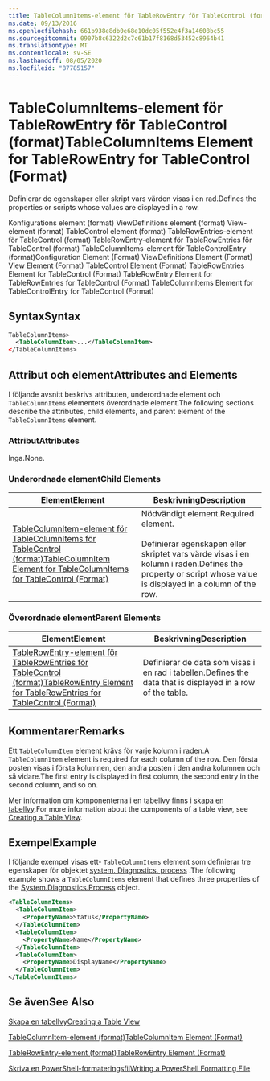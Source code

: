 ```yaml
---
title: TableColumnItems-element för TableRowEntry för TableControl (format) | Microsoft Docs
ms.date: 09/13/2016
ms.openlocfilehash: 661b938e8db0e68e10dc05f552e4f3a14608bc55
ms.sourcegitcommit: 0907b8c6322d2c7c61b17f8168d53452c8964b41
ms.translationtype: MT
ms.contentlocale: sv-SE
ms.lasthandoff: 08/05/2020
ms.locfileid: "87785157"
---
```

# <a name="tablecolumnitems-element-for-tablerowentry-for-tablecontrol-format"></a><span data-ttu-id="5c448-102">TableColumnItems-element för TableRowEntry för TableControl (format)</span><span class="sxs-lookup"><span data-stu-id="5c448-102">TableColumnItems Element for TableRowEntry for TableControl (Format)</span></span>

<span data-ttu-id="5c448-103">Definierar de egenskaper eller skript vars värden visas i en rad.</span><span class="sxs-lookup"><span data-stu-id="5c448-103">Defines the properties or scripts whose values are displayed in a row.</span></span>

<span data-ttu-id="5c448-104">Konfigurations element (format) ViewDefinitions element (format) View-element (format) TableControl element (format) TableRowEntries-element för TableControl (format) TableRowEntry-element för TableRowEntries för TableControl (format) TableColumnItems-element för TableControlEntry (format)</span><span class="sxs-lookup"><span data-stu-id="5c448-104">Configuration Element (Format) ViewDefinitions Element (Format) View Element (Format) TableControl Element (Format) TableRowEntries Element for TableControl (Format) TableRowEntry Element for TableRowEntries for TableControl (Format) TableColumnItems Element for TableControlEntry for TableControl (Format)</span></span>

## <a name="syntax"></a><span data-ttu-id="5c448-105">Syntax</span><span class="sxs-lookup"><span data-stu-id="5c448-105">Syntax</span></span>

```xml
TableColumnItems>
  <TableColumnItem>...</TableColumnItem>
</TableColumnItems>
```

## <a name="attributes-and-elements"></a><span data-ttu-id="5c448-106">Attribut och element</span><span class="sxs-lookup"><span data-stu-id="5c448-106">Attributes and Elements</span></span>

<span data-ttu-id="5c448-107">I följande avsnitt beskrivs attributen, underordnade element och `TableColumnItems` elementets överordnade element.</span><span class="sxs-lookup"><span data-stu-id="5c448-107">The following sections describe the attributes, child elements, and parent element of the `TableColumnItems` element.</span></span>

### <a name="attributes"></a><span data-ttu-id="5c448-108">Attribut</span><span class="sxs-lookup"><span data-stu-id="5c448-108">Attributes</span></span>

<span data-ttu-id="5c448-109">Inga.</span><span class="sxs-lookup"><span data-stu-id="5c448-109">None.</span></span>

### <a name="child-elements"></a><span data-ttu-id="5c448-110">Underordnade element</span><span class="sxs-lookup"><span data-stu-id="5c448-110">Child Elements</span></span>

|<span data-ttu-id="5c448-111">Element</span><span class="sxs-lookup"><span data-stu-id="5c448-111">Element</span></span>|<span data-ttu-id="5c448-112">Beskrivning</span><span class="sxs-lookup"><span data-stu-id="5c448-112">Description</span></span>|
|-------------|-----------------|
|[<span data-ttu-id="5c448-113">TableColumnItem-element för TableColumnItems för TableControl (format)</span><span class="sxs-lookup"><span data-stu-id="5c448-113">TableColumnItem Element for TableColumnItems for TableControl (Format)</span></span>](./tablecolumnitem-element-for-tablecolumnitems-for-tablecontrol-format.md)|<span data-ttu-id="5c448-114">Nödvändigt element.</span><span class="sxs-lookup"><span data-stu-id="5c448-114">Required element.</span></span><br /><br /> <span data-ttu-id="5c448-115">Definierar egenskapen eller skriptet vars värde visas i en kolumn i raden.</span><span class="sxs-lookup"><span data-stu-id="5c448-115">Defines the property or script whose value is displayed in a column of the row.</span></span>|

### <a name="parent-elements"></a><span data-ttu-id="5c448-116">Överordnade element</span><span class="sxs-lookup"><span data-stu-id="5c448-116">Parent Elements</span></span>

|<span data-ttu-id="5c448-117">Element</span><span class="sxs-lookup"><span data-stu-id="5c448-117">Element</span></span>|<span data-ttu-id="5c448-118">Beskrivning</span><span class="sxs-lookup"><span data-stu-id="5c448-118">Description</span></span>|
|-------------|-----------------|
|[<span data-ttu-id="5c448-119">TableRowEntry-element för TableRowEntries för TableControl (format)</span><span class="sxs-lookup"><span data-stu-id="5c448-119">TableRowEntry Element for TableRowEntries for TableControl (Format)</span></span>](./tablerowentry-element-for-tablerowentries-for-tablecontrol-format.md)|<span data-ttu-id="5c448-120">Definierar de data som visas i en rad i tabellen.</span><span class="sxs-lookup"><span data-stu-id="5c448-120">Defines the data that is displayed in a row of the table.</span></span>|

## <a name="remarks"></a><span data-ttu-id="5c448-121">Kommentarer</span><span class="sxs-lookup"><span data-stu-id="5c448-121">Remarks</span></span>

<span data-ttu-id="5c448-122">Ett `TableColumnItem` element krävs för varje kolumn i raden.</span><span class="sxs-lookup"><span data-stu-id="5c448-122">A `TableColumnItem` element is required for each column of the row.</span></span> <span data-ttu-id="5c448-123">Den första posten visas i första kolumnen, den andra posten i den andra kolumnen och så vidare.</span><span class="sxs-lookup"><span data-stu-id="5c448-123">The first entry is displayed in first column, the second entry in the second column, and so on.</span></span>

<span data-ttu-id="5c448-124">Mer information om komponenterna i en tabellvy finns i [skapa en tabellvy](./creating-a-table-view.md).</span><span class="sxs-lookup"><span data-stu-id="5c448-124">For more information about the components of a table view, see [Creating a Table View](./creating-a-table-view.md).</span></span>

## <a name="example"></a><span data-ttu-id="5c448-125">Exempel</span><span class="sxs-lookup"><span data-stu-id="5c448-125">Example</span></span>

<span data-ttu-id="5c448-126">I följande exempel visas ett- `TableColumnItems` element som definierar tre egenskaper för objektet [system. Diagnostics. process](/dotnet/api/System.Diagnostics.Process) .</span><span class="sxs-lookup"><span data-stu-id="5c448-126">The following example shows a `TableColumnItems` element that defines three properties of the [System.Diagnostics.Process](/dotnet/api/System.Diagnostics.Process) object.</span></span>

```xml
<TableColumnItems>
  <TableColumnItem>
    <PropertyName>Status</PropertyName>
  </TableColumnItem>
  <TableColumnItem>
    <PropertyName>Name</PropertyName>
  </TableColumnItem>
  <TableColumnItem>
    <PropertyName>DisplayName</PropertyName>
  </TableColumnItem>
</TableColumnItems>

```

## <a name="see-also"></a><span data-ttu-id="5c448-127">Se även</span><span class="sxs-lookup"><span data-stu-id="5c448-127">See Also</span></span>

[<span data-ttu-id="5c448-128">Skapa en tabellvy</span><span class="sxs-lookup"><span data-stu-id="5c448-128">Creating a Table View</span></span>](./creating-a-table-view.md)

[<span data-ttu-id="5c448-129">TableColumnItem-element (format)</span><span class="sxs-lookup"><span data-stu-id="5c448-129">TableColumnItem Element (Format)</span></span>](./tablecolumnitem-element-for-tablecolumnitems-for-tablecontrol-format.md)

[<span data-ttu-id="5c448-130">TableRowEntry-element (format)</span><span class="sxs-lookup"><span data-stu-id="5c448-130">TableRowEntry Element (Format)</span></span>](./tablerowentry-element-for-tablerowentries-for-tablecontrol-format.md)

[<span data-ttu-id="5c448-131">Skriva en PowerShell-formateringsfil</span><span class="sxs-lookup"><span data-stu-id="5c448-131">Writing a PowerShell Formatting File</span></span>](./writing-a-powershell-formatting-file.md)
